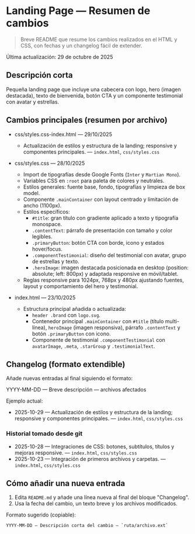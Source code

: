 # Landing Page — Resumen de cambios

> Breve README que resume los cambios realizados en el HTML y CSS, con fechas y un changelog fácil de extender.

Última actualización: 29 de octubre de 2025

## Descripción corta

Pequeña landing page que incluye una cabecera con logo, hero (imagen destacada), texto de bienvenida, botón CTA y un componente testimonial con avatar y estrellas.

## Cambios principales (resumen por archivo)

- css/styles.css-index.html — 29/10/2025 
    - Actualización de estilos y estructura de la landing; responsive y componentes principales. — `index.html`, `css/styles.css`

- css/styles.css — 28/10/2025
	- Import de tipografías desde Google Fonts (`Inter` y `Martian Mono`).
	- Variables CSS en `:root` para paleta de colores y neutrales.
	- Estilos generales: fuente base, fondo, tipografías y limpieza de box model.
	- Componente `.mainContainer` con layout centrado y limitación de ancho (1100px).
	- Estilos específicos:
		- `#title`: gran título con gradiente aplicado a texto y tipografía monospace.
		- `.contentText`: párrafo de presentación con tamaño y color legibles.
		- `.primaryButton`: botón CTA con borde, icono y estados hover/focus.
		- `.componentTestimonial`: diseño del testimonial con avatar, grupo de estrellas y texto.
		- `.heroImage`: imagen destacada posicionada en desktop (position: absolute; left: 800px) y adaptada responsive en móvil/tablet.
	- Reglas responsive para 1024px, 768px y 480px ajustando fuentes, layout y comportamiento del hero y testimonial.

- index.html — 23/10/2025
	- Estructura principal añadida o actualizada:
		- `header .brand` con `logo.svg`.
		- Contenedor principal `.mainContainer` con `#title` (título multi-línea), `heroImage` (imagen responsiva), párrafo `.contentText` y botón `.primaryButton` con icono.
		- Componente de testimonial `.componentTestimonial` con `avatarImage`, `.meta`, `.starGroup` y `.testimonialText`.

## Changelog (formato extendible)

Añade nuevas entradas al final siguiendo el formato:

YYYY-MM-DD — Breve descripción — archivos afectados

Ejemplo actual:

- 2025-10-29 — Actualización de estilos y estructura de la landing; responsive y componentes principales. — `index.html`, `css/styles.css`

### Historial tomado desde git

- 2025-10-28 — Integraciones de CSS: botones, subtítulos, títulos y mejoras responsive. — `index.html`, `css/styles.css`
- 2025-10-23 — Integración de primeros archivos y carpetas. — `index.html`, `css/styles.css`

## Cómo añadir una nueva entrada

1. Edita `README.md` y añade una línea nueva al final del bloque "Changelog".
2. Usa la fecha del cambio, un texto breve y los archivos modificados.

Formato sugerido (copiable):

```
YYYY-MM-DD — Descripción corta del cambio — `ruta/archivo.ext`
```



